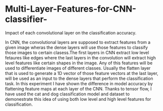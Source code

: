 # Multi-Layer-Features-for-CNN-classifier-
Impact of each convolutional layer on the classification accuracy. 

In CNN, the convolutional layers are supposed to extract features from a given image wheras the dense layers will use those features to classify those images to certain clasess.The first layers in CNN extract low level fetaures like edges where the last layers in the convolution will extract high level features like certain shapes in the image. Any of this features will be used to differentiate images of different classes. 
Usually the flatten layer that is used to generate a 1D vector of those feature vectors at the last layer, will be used as an input to the dense layers that perform the classification task. In this experiment I have shown the difference in model accuracy by flattening feature maps at each layer of the CNN. Thanks to tensor flow, I have used the cat and dog classification model and dataset to demonestrate this idea of using both low level and high level features for classification.


